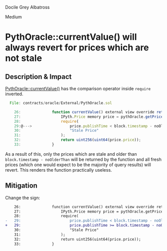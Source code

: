 Docile Grey Albatross

Medium

# PythOracle::currentValue() will always revert for prices which are not stale

## Description & Impact
[PythOracle::currentValue()](https://github.com/gfx-labs/oku-custom-order-types/blob/b84e5725f4d1e0a1ee9048baf44e68d2e53ec971/contracts/oracle/External/PythOracle.sol#L26-L33) has the comparison operator inside `require` inverted. 
```js
  File: contracts/oracle/External/PythOracle.sol

    26:              function currentValue() external view override returns (uint256) {
    27:                  IPyth.Price memory price = pythOracle.getPriceUnsafe(tokenId);
    28:                  require(
    29:@--->                 price.publishTime < block.timestamp - noOlderThan,
    30:                      "Stale Price"
    31:                  );
    32:                  return uint256(uint64(price.price));
    33:              }
```
As a result of this, only the prices which are stale and older than `block.timestamp - noOlderThan` will be returned by the function and all fresh prices (which one would expect to be the majority of query results) will revert. This renders the function practically useless.

## Mitigation
Change the sign:
```diff
    26:              function currentValue() external view override returns (uint256) {
    27:                  IPyth.Price memory price = pythOracle.getPriceUnsafe(tokenId);
    28:                  require(
-   29:                      price.publishTime < block.timestamp - noOlderThan,
+   29:                      price.publishTime >= block.timestamp - noOlderThan,
    30:                      "Stale Price"
    31:                  );
    32:                  return uint256(uint64(price.price));
    33:              }
```